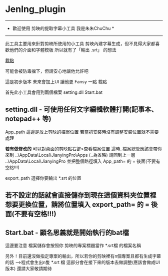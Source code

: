 # JenIng_plugin

***************************************************
* 歡迎使用 剪映的提取字幕小工具   我是朱朱ChuChu  *
***************************************************
此工具主要用來針對剪映所使用的小工具
剪映內建字幕生成，但不見得大家都喜歡他們的介面和字體模板
所以就有了「輸出 .srt」 的想法

[載點](http://www.mediafire.com/file/rg1nigy5qu0186v/JenIng_plugin.zip/file)

可能會被防毒擋下，但請安心地讓他允許吧

這是初步版本 未來會加上UI 讓他更 Fansy 一點  載點

首先此小工具會用到兩個檔案  setting.dll  Start.bat

setting.dll - 可使用任何文字編輯軟體打開(記事本、notepad++ 等)
----------------------------------------------------------------------------------------------
App_path  這邊是放上剪映的檔案位置 若當初安裝時沒有調整安裝位置就不需要處理

**若有做修改的**
可以對桌面的剪映點右鍵>查看檔案位置
這時..檔案總管應該會帶你來到 ..\AppData\Local\JianyingPro\Apps  (..為省略)
請回到上一層 ..\AppData\Local\JianyingPro 並把整個路徑填入 App_path= 的 = 後面(不要有空格!!!)

export_path  選擇你要輸出 *.srt 的位置

若不設定的話就會直接儲存到現在這個資料夾位置裡
想要更換位置，請將位置填入 export_path= 的 = 後面(不要有空格!!!)
----------------------------------------------------------------------------------------------

Start.bat - 顧名思義就是開始執行的bat檔
----------------------------------------------------------------------------------------------
這邊要注意 檔案儲存會按照你 剪映的專案標題當作 *.srt檔 的檔案名稱

另外！目前還沒做指定專案的輸出，所以若你的剪映裡有n個專案且都有生成字幕的話
-->程式會生出n隻 *.srt 檔
這部分會在接下來的版本去做調整(應該會做成UI版本)
還請大家敬請期待
